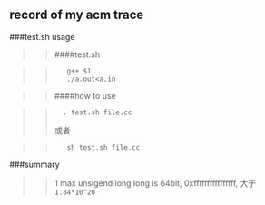 ## record of my acm trace


###test.sh usage
>>####test.sh

>>        g++ $1
>>        ./a.out<a.in

>>####how to use

>>       . test.sh file.cc
>>或者

>>        sh test.sh file.cc

###summary
>>1 max unsigend long long is 64bit, 0xffffffffffffffff, 大于`1.84*10^20`

